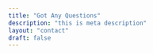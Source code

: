```yaml
---
title: "Got Any Questions"
description: "this is meta description"
layout: "contact"
draft: false
---
```

